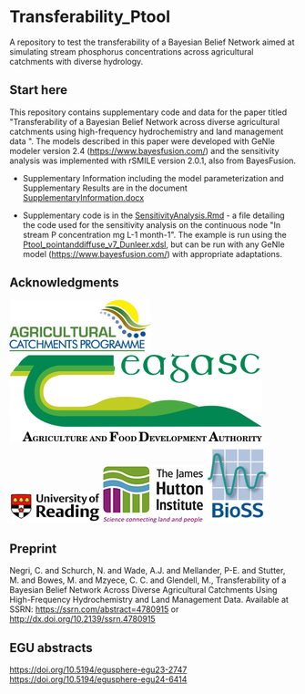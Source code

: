 # Transferability_Ptool

A repository to test the transferability of a Bayesian Belief Network aimed at simulating stream phosphorus concentrations across agricultural catchments with diverse hydrology. 

## Start here
This repository contains supplementary code and data for the paper titled "Transferability of a Bayesian Belief Network across diverse agricultural catchments using high-frequency hydrochemistry and land management data ". The models described in this paper were developed with GeNIe modeler version 2.4 (https://www.bayesfusion.com/) and the sensitivity analysis was implemented with rSMILE version 2.0.1, also from BayesFusion.

- Supplementary Information including the model parameterization and Supplementary Results are in the document [SupplementaryInformation.docx](https://github.com/CamillaNegri/Transferability_Ptool/blob/main/SupplementaryInformation.docx)

- Supplementary code is in the [SensitivityAnalysis.Rmd](https://github.com/CamillaNegri/Transferability_Ptool/blob/main/SensitivityAnalysis.Rmd) - a file detailing the code used for the sensitivity analysis on the continuous node "In stream P concentration mg L-1 month-1". The example is run using the [Ptool_pointanddiffuse_v7_Dunleer.xdsl](https://github.com/CamillaNegri/Transferability_Ptool/blob/main/Ptool_pointanddiffuse_v7_Dunleer.xdsl), but can be run with any GeNIe model (https://www.bayesfusion.com/) with appropriate adaptations. 


## Acknowledgments

![Agricultural Catchments Programme logo](https://github.com/CamillaNegri/Transferability_Ptool/blob/main/Acknowledgments/ACP-logo.png)
![Teagasc- Agriculture and Food Development Authority logo](https://github.com/CamillaNegri/Transferability_Ptool/blob/main/Acknowledgments/logo-teagasc2x.png)
![University of Reading logo](https://github.com/CamillaNegri/Transferability_Ptool/blob/main/Acknowledgments/UoR_logo.png)
![The James Hutton Institute logo](https://github.com/CamillaNegri/Transferability_Ptool/blob/main/Acknowledgments/JHI_logo.jpg)
![Biomathemathics and Statistics Scotland (BioSS) logo](https://github.com/CamillaNegri/Transferability_Ptool/blob/main/Acknowledgments/BioSS_logo.png)

## Preprint
Negri, C. and Schurch, N. and Wade, A.J. and Mellander, P-E. and Stutter, M. and Bowes, M. and Mzyece, C. C. and Glendell, M., Transferability of a Bayesian Belief Network Across Diverse Agricultural Catchments Using High-Frequency Hydrochemistry and Land Management Data. Available at SSRN: https://ssrn.com/abstract=4780915 or http://dx.doi.org/10.2139/ssrn.4780915

## EGU abstracts
https://doi.org/10.5194/egusphere-egu23-2747
https://doi.org/10.5194/egusphere-egu24-6414

